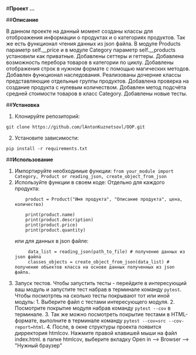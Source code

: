 #**Проект ...**

##**Описание**

В данном проекте на данный момент созданы классы для отоброажения информации о продуктах и о категориях продуктов. Так же есть функционал чтения данных из json файла.
В модуле Products параметр self.__price и в модуле Category параметр self.__products установили как приватные. Добавлены сеттеры и геттеры. Добавлена возможность перебора товаров в категории по циклу. Добавлены отображения строк в нужном формате с помощью магических методов. Добавлен функционал наследования. Реализованы дочерние классы представляющие отдельные группы продуктов. Добавлена проверка на создание продукта с нулевым количеством. Добавлен метод подсчёта средней стоимости товаров в класс Category. Добавлены новые тесты.

##**Установка**

1. Клонируйте репозиторий:
```
git clone https://github.com/lAntonKuznetsovl/OOP.git
```
2. Установите зависимости:
```
pip install -r requirements.txt
```

##**Использование**

1. Импортируйте необходимые функции:
        ```
        from your_module import Category, Product or reading_json, create_object_from_json
        ```
2. Используйте функции в своем коде:
    Отдельно для каждого продукта:
    ```
        product = Product("Имя продукта", "Описание продукта", цена, количество)

        print(product.name)
        print(product.description)
        print(product.price)
        print(product.quantity)
   ```
   или для данных в json файле:
   ```
        data_list = reading_json(path_to_file) # получение данных из json файла
        classes_objects = create_object_from_json(data_list) # получение объектов класса на основе данных полученных из json файла.
    ```
4. Запуск тестов.
      Чтобы запустить тесты - перейдите в интересующий ваш модуль и запустите тест набрав в терминале команду `pytest`.
      Чтобы посмотртеь на сколько тесты покрывают тот или иной модуль:
          1. Выберите файл с тестами интересующего модуля.
          2. Посмотрите покрытие модуля набрав команду `pytest --cov` в терминале.
          3. Так же можно посмотреть покрытие тестами в HTML-формате, выполните в терминале команду `pytest --cov=src --cov-report=html`.
          4. После, в окне структуры проекта появится дирректория htmlcov. Нажмите правой клавишей мыши на файл index.html. в папке htmlcov, выберите вкладку Open in --> Browser --> "Нужный браузер"

          
